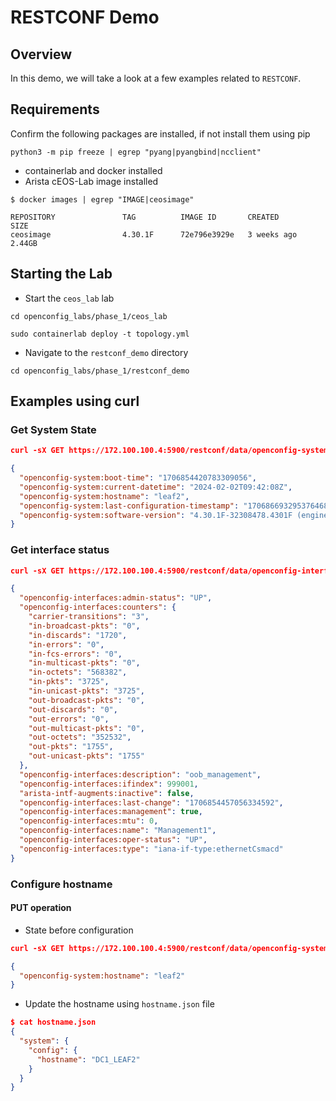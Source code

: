 # RESTCONF Demo

## Overview

In this demo, we will take a look at a few examples related to `RESTCONF`.

## Requirements

Confirm the following packages are installed, if not install them using pip

```shell
python3 -m pip freeze | egrep "pyang|pyangbind|ncclient"
```

* containerlab and docker installed
* Arista cEOS-Lab image installed

```shell
$ docker images | egrep "IMAGE|ceosimage"

REPOSITORY               TAG          IMAGE ID       CREATED         SIZE
ceosimage                4.30.1F      72e796e3929e   3 weeks ago     2.44GB
```

## Starting the Lab

* Start the `ceos_lab` lab

```shell
cd openconfig_labs/phase_1/ceos_lab

sudo containerlab deploy -t topology.yml
```

* Navigate to the `restconf_demo` directory

```shell
cd openconfig_labs/phase_1/restconf_demo
```

## Examples using curl

### Get System State

```json
curl -sX GET https://172.100.100.4:5900/restconf/data/openconfig-system:system/state --header 'Accept: application/yang-data+json' -u admin:admin --insecure | jq

{
  "openconfig-system:boot-time": "1706854420783309056",
  "openconfig-system:current-datetime": "2024-02-02T09:42:08Z",
  "openconfig-system:hostname": "leaf2",
  "openconfig-system:last-configuration-timestamp": "1706866932953764685",
  "openconfig-system:software-version": "4.30.1F-32308478.4301F (engineering build)"
}
```

### Get interface status

```json
curl -sX GET https://172.100.100.4:5900/restconf/data/openconfig-interfaces:interfaces/interface=Management1/state --header 'Accept: application/yang-data+json' -u admin:admin --insecure | jq

{
  "openconfig-interfaces:admin-status": "UP",
  "openconfig-interfaces:counters": {
    "carrier-transitions": "3",
    "in-broadcast-pkts": "0",
    "in-discards": "1720",
    "in-errors": "0",
    "in-fcs-errors": "0",
    "in-multicast-pkts": "0",
    "in-octets": "568382",
    "in-pkts": "3725",
    "in-unicast-pkts": "3725",
    "out-broadcast-pkts": "0",
    "out-discards": "0",
    "out-errors": "0",
    "out-multicast-pkts": "0",
    "out-octets": "352532",
    "out-pkts": "1755",
    "out-unicast-pkts": "1755"
  },
  "openconfig-interfaces:description": "oob_management",
  "openconfig-interfaces:ifindex": 999001,
  "arista-intf-augments:inactive": false,
  "openconfig-interfaces:last-change": "1706854457056334592",
  "openconfig-interfaces:management": true,
  "openconfig-interfaces:mtu": 0,
  "openconfig-interfaces:name": "Management1",
  "openconfig-interfaces:oper-status": "UP",
  "openconfig-interfaces:type": "iana-if-type:ethernetCsmacd"
}
```

### Configure hostname

#### PUT operation

* State before configuration

```json
curl -sX GET https://172.100.100.4:5900/restconf/data/openconfig-system:system/config/hostname --header 'Accept: application/yang-data+json' -u admin:admin --insecure | jq

{
  "openconfig-system:hostname": "leaf2"
}
```

* Update the hostname using `hostname.json` file

```json
$ cat hostname.json
{
  "system": {
    "config": {
      "hostname": "DC1_LEAF2"
    }
  }
}
```
